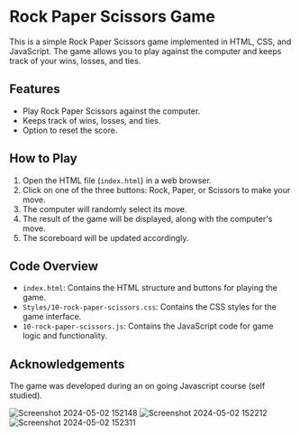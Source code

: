 # Rock Paper Scissors Game

This is a simple Rock Paper Scissors game implemented in HTML, CSS, and JavaScript. The game allows you to play against the computer and keeps track of your wins, losses, and ties.

## Features

- Play Rock Paper Scissors against the computer.
- Keeps track of wins, losses, and ties.
- Option to reset the score.

## How to Play

1. Open the HTML file (`index.html`) in a web browser.
2. Click on one of the three buttons: Rock, Paper, or Scissors to make your move.
3. The computer will randomly select its move.
4. The result of the game will be displayed, along with the computer's move.
5. The scoreboard will be updated accordingly.

## Code Overview

- `index.html`: Contains the HTML structure and buttons for playing the game.
- `Styles/10-rock-paper-scissors.css`: Contains the CSS styles for the game interface.
- `10-rock-paper-scissors.js`: Contains the JavaScript code for game logic and functionality.

## Acknowledgements

The game was developed during an on going Javascript course (self studied).

![Screenshot 2024-05-02 152148](https://github.com/LiavSeg/Rock-Paper-Sccicors/assets/74455048/5d6f1f9a-703a-428b-a370-5ac950e791c2)
![Screenshot 2024-05-02 152212](https://github.com/LiavSeg/Rock-Paper-Sccicors/assets/74455048/62af39b7-c821-48a6-9afb-d35caaec96d4)
![Screenshot 2024-05-02 152311](https://github.com/LiavSeg/Rock-Paper-Sccicors/assets/74455048/34a38ca1-3cd3-44fd-9b80-f4c5eb7342e1)
